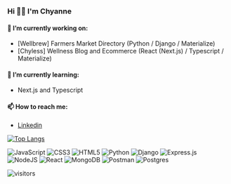 ### Hi 👋🏻 I'm Chyanne
#### 🔭 I’m currently working on: 
  - [Wellbrew] Farmers Market Directory (Python / Django / Materialize)
  - [Chyless] Wellness Blog and Ecommerce (React (Next.js) / Typescript / Materialize)
  

#### 🌱 I’m currently learning:
  - Next.js and Typescript

 
 #### 📫 How to reach me:
 - [Linkedin](https://www.linkedin.com/in/chyannerobbins/)
 
 [![Top Langs](https://github-readme-stats.vercel.app/api/top-langs/?username=chyannetech&layout=compact)](https://github.com/chyannetech/github-readme-stats)

![JavaScript](https://img.shields.io/badge/javascript-%23323330.svg?style=for-the-badge&logo=javascript&logoColor=%23F7DF1E)
![CSS3](https://img.shields.io/badge/css3-%231572B6.svg?style=for-the-badge&logo=css3&logoColor=white)
![HTML5](https://img.shields.io/badge/html5-%23E34F26.svg?style=for-the-badge&logo=html5&logoColor=white)
![Python](https://img.shields.io/badge/python-3670A0?style=for-the-badge&logo=python&logoColor=ffdd54)
![Django](https://img.shields.io/badge/django-%23092E20.svg?style=for-the-badge&logo=django&logoColor=white)
![Express.js](https://img.shields.io/badge/express.js-%23404d59.svg?style=for-the-badge&logo=express&logoColor=%2361DAFB)
![NodeJS](https://img.shields.io/badge/node.js-6DA55F?style=for-the-badge&logo=node.js&logoColor=white)
![React](https://img.shields.io/badge/react-%2320232a.svg?style=for-the-badge&logo=react&logoColor=%2361DAFB)
![MongoDB](https://img.shields.io/badge/MongoDB-%234ea94b.svg?style=for-the-badge&logo=mongodb&logoColor=white)
![Postman](https://img.shields.io/badge/Postman-FF6C37?style=for-the-badge&logo=postman&logoColor=white)
![Postgres](https://img.shields.io/badge/postgres-%23316192.svg?style=for-the-badge&logo=postgresql&logoColor=white)

![visitors](https://visitor-badge.glitch.me/badge?page_id=chyanntech.chyanntetech&left_color=grey&right_color=pink)




 

